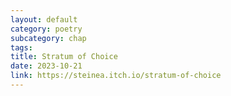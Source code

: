 ```yaml
---
layout: default
category: poetry
subcategory: chap
tags:
title: Stratum of Choice
date: 2023-10-21
link: https://steinea.itch.io/stratum-of-choice
---
```

